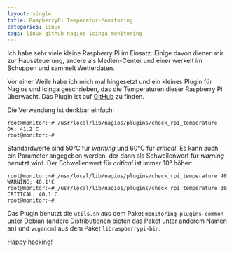 ```yaml
---
layout: single
title: RaspberryPi Temperatur-Monitoring
categories: linux
tags: linux github nagios icinga monitoring
---
```

Ich habe sehr viele kleine Raspberry Pi im Einsatz. Einige davon dienen mir zur Haussteuerung, andere als Medien-Center und einer werkelt im Schuppen und sammelt Wetterdaten.

Vor einer Weile habe ich mich mal hingesetzt und ein kleines Plugin für Nagios und Icinga geschrieben, das die Temperaturen dieser Raspberry Pi überwacht. Das Plugin ist auf [GitHub][1] zu finden. 

Die Verwendung ist denkbar einfach:
```
root@monitor:~# /usr/local/lib/nagios/plugins/check_rpi_temperature
OK; 41.2'C
root@monitor:~# 
```

Standardwerte sind 50°C für *warning* und 60°C für *critical*. Es kann auch ein Parameter angegeben werden, der dann als Schwellenwert für *warning* benutzt wird. Der Schwellenwert für *critical* ist immer 10° höher:
```
root@monitor:~# /usr/local/lib/nagios/plugins/check_rpi_temperature 40
WARNING; 40.1'C
root@monitor:~# /usr/local/lib/nagios/plugins/check_rpi_temperature 30
CRITICAL; 40.1'C
root@monitor:~# 
```

Das Plugin benutzt die `utils.sh` aus dem Paket `monitoring-plugins-common` unter Debian (andere Distributionen bieten das Paket unter anderem Namen an) und `vcgencmd` aus dem Paket `libraspberrypi-bin`.

Happy hacking!

[1]:	https://github.com/check-plugins/check_rpi_temperature "Raspberry Pi temperature plugin for Nagios/Icinga"